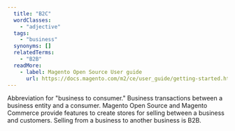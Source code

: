 ```yaml
---
  title: "B2C"
  wordClasses:
    - "adjective"
  tags:
    - "business"
  synonyms: []
  relatedTerms:
    - "B2B"
  readMore:
    - label: Magento Open Source User guide
      url: https://docs.magento.com/m2/ce/user_guide/getting-started.html
---
```

Abbreviation for "business to consumer." Business transactions between a business entity and a consumer. Magento Open Source and Magento Commerce provide features to create stores for selling between a business and customers. Selling from a business to another business is B2B.
